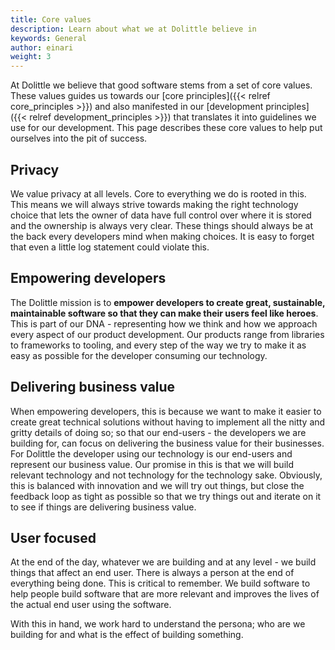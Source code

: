 ```yaml
---
title: Core values
description: Learn about what we at Dolittle believe in
keywords: General
author: einari
weight: 3
---
```


At Dolittle we believe that good software stems from a set of core values.
These values guides us towards our [core principles]({{< relref core_principles >}})
and also manifested in our [development principles]({{< relref development_principles >}})
that translates it into guidelines we use for our development.
This page describes these core values to help put ourselves into the pit of success.

## Privacy

We value privacy at all levels. Core to everything we do is rooted in this.
This means we will always strive towards making the right technology choice that
lets the owner of data have full control over where it is stored and the ownership
is always very clear. These things should always be at the back every developers
mind when making choices. It is easy to forget that even a little log statement
could violate this.

## Empowering developers

The Dolittle mission is to **empower developers to create great, sustainable,
maintainable software so that they can make their users feel like heroes**.
This is part of our DNA - representing how we think and how we approach every
aspect of our product development. Our products range from libraries to frameworks
to tooling, and every step of the way we try to make it as easy as possible
for the developer consuming our technology.

## Delivering business value

When empowering developers, this is because we want to make it easier to create
great technical solutions without having to implement all the nitty and gritty
details of doing so; so that our end-users - the developers we are building for,
can focus on delivering the business value for their businesses. For Dolittle the
developer using our technology is our end-users and represent our business value.
Our promise in this is that we will build relevant technology and not technology
for the technology sake. Obviously, this is balanced with innovation and we will
try out things, but close the feedback loop as tight as possible so that we try
things out and iterate on it to see if things are delivering business value.

## User focused

At the end of the day, whatever we are building and at any level - we build things
that affect an end user. There is always a person at the end of everything being
done. This is critical to remember. We build software to help people build software
that are more relevant and improves the lives of the actual end user using the
software.

With this in hand, we work hard to understand the persona; who are we building for
and what is the effect of building something.